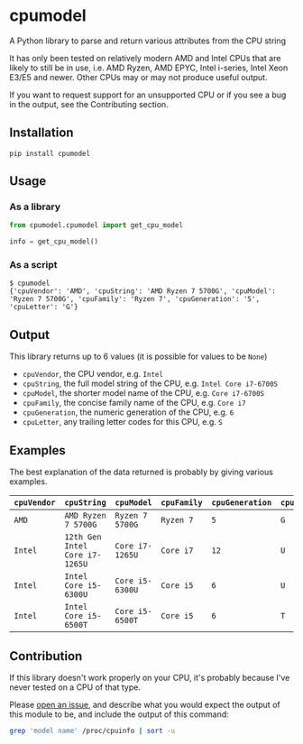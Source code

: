 # cpumodel

A Python library to parse and return various attributes from the CPU string

It has only been tested on relatively modern AMD and Intel CPUs that are likely to still be in use,
i.e. AMD Ryzen, AMD EPYC, Intel i-series, Intel Xeon E3/E5 and newer. Other CPUs may or may not produce
useful output.

If you want to request support for an unsupported CPU or if you see a bug in the output, see the
Contributing section.

## Installation

```terminal
pip install cpumodel
```

## Usage

### As a library

```py
from cpumodel.cpumodel import get_cpu_model

info = get_cpu_model()
```

### As a script

```terminal
$ cpumodel
{'cpuVendor': 'AMD', 'cpuString': 'AMD Ryzen 7 5700G', 'cpuModel': 'Ryzen 7 5700G', 'cpuFamily': 'Ryzen 7', 'cpuGeneration': '5', 'cpuLetter': 'G'}
```

## Output

This library returns up to 6 values (it is possible for values to be `None`)

* `cpuVendor`, the CPU vendor, e.g. `Intel`
* `cpuString`, the full model string of the CPU, e.g. `Intel Core i7-6700S`
* `cpuModel`, the shorter model name of the CPU, e.g. `Core i7-6700S`
* `cpuFamily`, the concise family name of the CPU, e.g. `Core i7`
* `cpuGeneration`, the numeric generation of the CPU, e.g. `6`
* `cpuLetter`, any trailing letter codes for this CPU, e.g. `S`

## Examples

The best explanation of the data returned is probably by giving various examples.

| `cpuVendor` | `cpuString`                    | `cpuModel`      | `cpuFamily` | `cpuGeneration` | `cpuLetter` |
|-------------|--------------------------------|-----------------|-------------|-----------------|-------------|
| `AMD`       | `AMD Ryzen 7 5700G`            | `Ryzen 7 5700G` | `Ryzen 7`   | `5`             | `G`         |
| `Intel`     | `12th Gen Intel Core i7-1265U` | `Core i7-1265U` | `Core i7`   | `12`            | `U`         |
| `Intel`     | `Intel Core i5-6300U`          | `Core i5-6300U` | `Core i5`   | `6`             | `U`         |
| `Intel`     | `Intel Core i5-6500T`          | `Core i5-6500T` | `Core i5`   | `6`             | `T`         |

## Contribution

If this library doesn't work properly on your CPU, it's probably because I've never tested on a CPU of that type.

Please [open an issue](https://github.com/djjudas21/cpumodel/issues), and describe what you would expect the
output of this module to be, and include the output of this command:

```sh
grep 'model name' /proc/cpuinfo | sort -u
```
